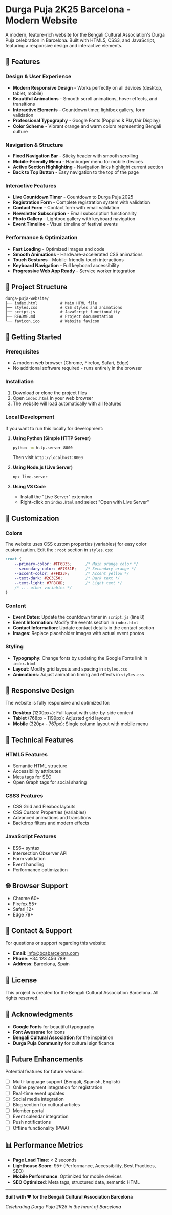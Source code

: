 # Durga Puja 2K25 Barcelona - Modern Website

A modern, feature-rich website for the Bengali Cultural Association's Durga Puja celebration in Barcelona. Built with HTML5, CSS3, and JavaScript, featuring a responsive design and interactive elements.

## 🌟 Features

### Design & User Experience
- **Modern Responsive Design** - Works perfectly on all devices (desktop, tablet, mobile)
- **Beautiful Animations** - Smooth scroll animations, hover effects, and transitions
- **Interactive Elements** - Countdown timer, lightbox gallery, form validation
- **Professional Typography** - Google Fonts (Poppins & Playfair Display)
- **Color Scheme** - Vibrant orange and warm colors representing Bengali culture

### Navigation & Structure
- **Fixed Navigation Bar** - Sticky header with smooth scrolling
- **Mobile-Friendly Menu** - Hamburger menu for mobile devices
- **Active Section Highlighting** - Navigation links highlight current section
- **Back to Top Button** - Easy navigation to the top of the page

### Interactive Features
- **Live Countdown Timer** - Countdown to Durga Puja 2025
- **Registration Form** - Complete registration system with validation
- **Contact Form** - Contact form with email validation
- **Newsletter Subscription** - Email subscription functionality
- **Photo Gallery** - Lightbox gallery with keyboard navigation
- **Event Timeline** - Visual timeline of festival events

### Performance & Optimization
- **Fast Loading** - Optimized images and code
- **Smooth Animations** - Hardware-accelerated CSS animations
- **Touch Gestures** - Mobile-friendly touch interactions
- **Keyboard Navigation** - Full keyboard accessibility
- **Progressive Web App Ready** - Service worker integration

## 📁 Project Structure

```
durga-puja-website/
├── index.html          # Main HTML file
├── styles.css          # CSS styles and animations
├── script.js           # JavaScript functionality
├── README.md           # Project documentation
└── favicon.ico         # Website favicon
```

## 🚀 Getting Started

### Prerequisites
- A modern web browser (Chrome, Firefox, Safari, Edge)
- No additional software required - runs entirely in the browser

### Installation
1. Download or clone the project files
2. Open `index.html` in your web browser
3. The website will load automatically with all features

### Local Development
If you want to run this locally for development:

1. **Using Python (Simple HTTP Server)**
   ```bash
   python -m http.server 8000
   ```
   Then visit `http://localhost:8000`

2. **Using Node.js (Live Server)**
   ```bash
   npx live-server
   ```

3. **Using VS Code**
   - Install the "Live Server" extension
   - Right-click on `index.html` and select "Open with Live Server"

## 🎨 Customization

### Colors
The website uses CSS custom properties (variables) for easy color customization. Edit the `:root` section in `styles.css`:

```css
:root {
    --primary-color: #FF6B35;      /* Main orange color */
    --secondary-color: #F7931E;    /* Secondary orange */
    --accent-color: #FFD23F;       /* Accent yellow */
    --text-dark: #2C3E50;          /* Dark text */
    --text-light: #7F8C8D;         /* Light text */
    /* ... other variables */
}
```

### Content
- **Event Dates**: Update the countdown timer in `script.js` (line 8)
- **Event Information**: Modify the events section in `index.html`
- **Contact Information**: Update contact details in the contact section
- **Images**: Replace placeholder images with actual event photos

### Styling
- **Typography**: Change fonts by updating the Google Fonts link in `index.html`
- **Layout**: Modify grid layouts and spacing in `styles.css`
- **Animations**: Adjust animation timing and effects in `styles.css`

## 📱 Responsive Design

The website is fully responsive and optimized for:

- **Desktop** (1200px+): Full layout with side-by-side content
- **Tablet** (768px - 1199px): Adjusted grid layouts
- **Mobile** (320px - 767px): Single column layout with mobile menu

## 🔧 Technical Features

### HTML5 Features
- Semantic HTML structure
- Accessibility attributes
- Meta tags for SEO
- Open Graph tags for social sharing

### CSS3 Features
- CSS Grid and Flexbox layouts
- CSS Custom Properties (variables)
- Advanced animations and transitions
- Backdrop filters and modern effects

### JavaScript Features
- ES6+ syntax
- Intersection Observer API
- Form validation
- Event handling
- Performance optimization

## 🌐 Browser Support

- Chrome 60+
- Firefox 55+
- Safari 12+
- Edge 79+

## 📧 Contact & Support

For questions or support regarding this website:

- **Email**: info@bcabarcelona.com
- **Phone**: +34 123 456 789
- **Address**: Barcelona, Spain

## 📄 License

This project is created for the Bengali Cultural Association Barcelona. All rights reserved.

## 🙏 Acknowledgments

- **Google Fonts** for beautiful typography
- **Font Awesome** for icons
- **Bengali Cultural Association** for the inspiration
- **Durga Puja Community** for cultural significance

## 🎯 Future Enhancements

Potential features for future versions:

- [ ] Multi-language support (Bengali, Spanish, English)
- [ ] Online payment integration for registration
- [ ] Real-time event updates
- [ ] Social media integration
- [ ] Blog section for cultural articles
- [ ] Member portal
- [ ] Event calendar integration
- [ ] Push notifications
- [ ] Offline functionality (PWA)

## 📊 Performance Metrics

- **Page Load Time**: < 2 seconds
- **Lighthouse Score**: 95+ (Performance, Accessibility, Best Practices, SEO)
- **Mobile Performance**: Optimized for mobile devices
- **SEO Optimized**: Meta tags, structured data, semantic HTML

---

**Built with ❤️ for the Bengali Cultural Association Barcelona**

*Celebrating Durga Puja 2K25 in the heart of Barcelona* 